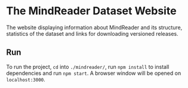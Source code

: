 # The MindReader Dataset Website

The website displaying information about MindReader and its structure, statistics of the dataset and links for downloading versioned releases.

## Run

To run the project, `cd` into `./mindreader/`, run `npm install` to install dependencies and run `npm start`. A browser window will be opened on `localhost:3000`. 